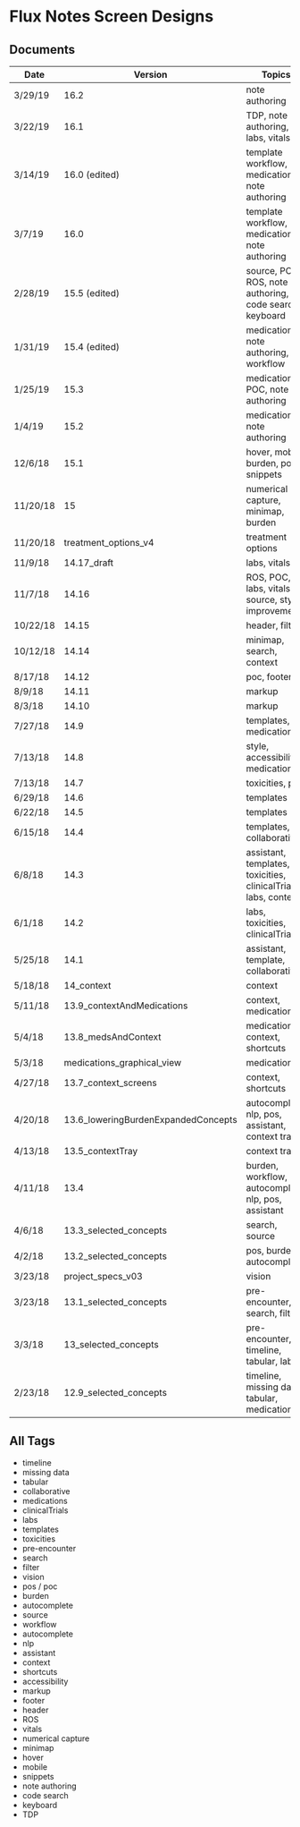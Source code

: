 # Flux Notes Screen Designs #



## Documents ##
| Date | Version | Topics |
| --- | --- | --- |
| 3/29/19 | 16.2 | note authoring
| 3/22/19 | 16.1 | TDP, note authoring, labs, vitals
| 3/14/19 | 16.0 (edited) | template workflow, medications, note authoring
| 3/7/19 | 16.0 | template workflow, medications, note authoring
| 2/28/19 | 15.5 (edited) | source, POC, ROS, note authoring, code search, keyboard
| 1/31/19 | 15.4 (edited) | medications, note authoring, workflow
| 1/25/19 | 15.3 | medications, POC, note authoring
| 1/4/19 | 15.2 | medications, note authoring
| 12/6/18 | 15.1 | hover, mobile, burden, poc, snippets
| 11/20/18 | 15 | numerical capture, minimap, burden
| 11/20/18 | treatment_options_v4 | treatment options
| 11/9/18 | 14.17_draft | labs, vitals
| 11/7/18 | 14.16 | ROS, POC, labs, vitals, source, style improvements
| 10/22/18 | 14.15 | header, filter
| 10/12/18 | 14.14 | minimap, search, context
| 8/17/18 | 14.12 | poc, footer
| 8/9/18 | 14.11 | markup
| 8/3/18 | 14.10 | markup
| 7/27/18 | 14.9 | templates, medications
| 7/13/18 | 14.8 | style, accessibility, medications
| 7/13/18 | 14.7 | toxicities, pos
| 6/29/18 | 14.6 | templates
| 6/22/18 | 14.5 | templates
| 6/15/18 | 14.4 | templates, collaborative
| 6/8/18 | 14.3 | assistant, templates, toxicities, clinicalTrials, labs, context
| 6/1/18 | 14.2 | labs, toxicities, clinicalTrials
| 5/25/18 | 14.1 | assistant, template, collaborative
| 5/18/18 | 14_context | context
| 5/11/18 | 13.9_contextAndMedications | context, medications
| 5/4/18 | 13.8_medsAndContext | medications, context, shortcuts
| 5/3/18 | medications_graphical_view | medications
| 4/27/18 | 13.7_context_screens | context, shortcuts
| 4/20/18 | 13.6_loweringBurdenExpandedConcepts | autocomplete, nlp, pos, assistant, context tray
| 4/13/18 | 13.5_contextTray | context tray
| 4/11/18 | 13.4 | burden, workflow, autocomplete, nlp, pos, assistant
| 4/6/18 | 13.3_selected_concepts | search, source
| 4/2/18 | 13.2_selected_concepts | pos, burden, autocomplete
| 3/23/18 | project_specs_v03 | vision
| 3/23/18 | 13.1_selected_concepts | pre-encounter, search, filter
| 3/3/18 | 13_selected_concepts | pre-encounter, timeline, tabular, labs
| 2/23/18 | 12.9_selected_concepts | timeline, missing data, tabular, medications

## All Tags ##
- timeline
- missing data
- tabular
- collaborative
- medications
- clinicalTrials
- labs
- templates
- toxicities
- pre-encounter
- search
- filter
- vision
- pos / poc
- burden
- autocomplete
- source
- workflow
- autocomplete
- nlp
- assistant
- context
- shortcuts
- accessibility
- markup
- footer
- header
- ROS
- vitals
- numerical capture
- minimap
- hover
- mobile
- snippets
- note authoring
- code search
- keyboard
- TDP
